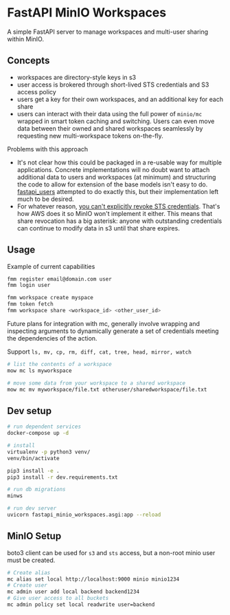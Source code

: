 # FastAPI MinIO Workspaces

A simple FastAPI server to manage workspaces and multi-user sharing within MinIO.

## Concepts

* workspaces are directory-style keys in s3
* user access is brokered through short-lived STS credentials and S3 access policy
* users get a key for their own workspaces, and an additional key for each share
* users can interact with their data using the full power of `minio/mc` wrapped in smart token caching and switching.  Users can even move data between their owned and shared workspaces seamlessly by requesting new multi-workspace tokens on-the-fly.

Problems with this approach

* It's not clear how this could be packaged in a re-usable way for multiple applications.  Concrete implementations will no doubt want to attach additional data to users and workspaces (at minimum) and structuring the code to allow for extension of the base models isn't easy to do. [fastapi_users](https://github.com/frankie567/fastapi-users) attempted to do exactly this, but their implementation left much to be desired.
* For whatever reason, [you can't explicitly revoke STS credentials](https://stackoverflow.com/questions/47026661/explicitly-expire-tokens-acquired-from-aws-security-token-service).  That's how AWS does it so MinIO won't implement it either.  This means that share revocation has a big asterisk: anyone with outstanding credentials can continue to modify data in s3 until that share expires.

## Usage

Example of current capabilities

``` sh
fmm register email@domain.com user
fmm login user

fmm workspace create myspace
fmm token fetch
fmm workspace share <workspace_id> <other_user_id>
```

Future plans for integration with mc, generally involve wrapping and inspecting arguments to dynamically generate a set of credentials meeting the dependencies of the action.

Support `ls, mv, cp, rm, diff, cat, tree, head, mirror, watch`

``` sh
# list the contents of a workspace
mow mc ls myworkspace

# move some data from your workspace to a shared workspace
mow mc mv myworkspace/file.txt otheruser/sharedworkspace/file.txt
```

## Dev setup

``` sh
# run dependent services
docker-compose up -d

# install
virtualenv -p python3 venv/
venv/bin/activate

pip3 install -e .
pip3 install -r dev.requirements.txt

# run db migrations
minws

# run dev server
uvicorn fastapi_minio_workspaces.asgi:app --reload
```

## MinIO Setup

boto3 client can be used for `s3` and `sts` access, but a non-root minio user must be created.

``` sh
# Create alias
mc alias set local http://localhost:9000 minio minio1234
# Create user
mc admin user add local backend backend1234
# Give user access to all buckets
mc admin policy set local readwrite user=backend
```

